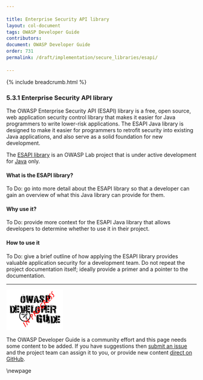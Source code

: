```yaml
---

title: Enterprise Security API library
layout: col-document
tags: OWASP Developer Guide
contributors:
document: OWASP Developer Guide
order: 731
permalink: /draft/implementation/secure_libraries/esapi/

---
```


{% include breadcrumb.html %}

### 5.3.1 Enterprise Security API library

The OWASP Enterprise Security API (ESAPI) library is a free, open source, web application security control library
that makes it easier for Java programmers to write lower-risk applications.
The ESAPI Java library is designed to make it easier for programmers to retrofit security into existing Java applications,
and also serve as a solid foundation for new development.

The [ESAPI library][esapi] is an OWASP Lab project that is under active development for [Java][esapi-java] only.

#### What is the ESAPI library?

To Do: go into more detail about the ESAPI library so that a developer
can gain an overview of what this Java library can provide for them.

#### Why use it?

To Do: provide more context for the ESAPI Java library that allows developers to determine
whether to use it in their project.

#### How to use it

To Do: give a brief outline of how applying the ESAPI library provides valuable application security for a development team.
Do not repeat the project documentation itself; ideally provide a primer and a pointer to the documentation.

----

![Developer Guide](../../assets/images/dg_wip.png "OWASP Developer Guide")

The OWASP Developer Guide is a community effort and this page needs some content to be added.
If you have suggestions then [submit an issue][issue070301] and the project team can assign it to you,
or provide new content [direct on GitHub][edit070301].

[esapi]: https://owasp.org/www-project-enterprise-security-api/
[esapi-java]: https://mvnrepository.com/artifact/org.owasp.esapi/esapi
[issue070301]: https://github.com/OWASP/www-project-developer-guide/issues/new?labels=enhancement&template=request.md&title=Update:%2007-implementation/03-secure-libraries/01-esapi
[edit070301]: https://github.com/OWASP/www-project-developer-guide/blob/main/draft/07-implementation/03-secure-libraries/01-esapi.md

\newpage
